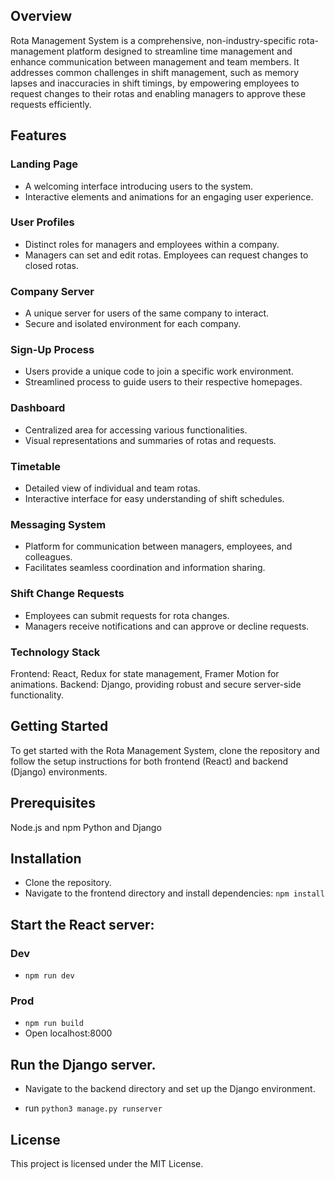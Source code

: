 ## Overview

Rota Management System is a comprehensive, non-industry-specific rota-management platform designed to streamline time management and enhance communication between management and team members. It addresses common challenges in shift management, such as memory lapses and inaccuracies in shift timings, by empowering employees to request changes to their rotas and enabling managers to approve these requests efficiently.

## Features

### Landing Page

- A welcoming interface introducing users to the system.
- Interactive elements and animations for an engaging user experience.

### User Profiles

- Distinct roles for managers and employees within a company.
- Managers can set and edit rotas.
  Employees can request changes to closed rotas.

### Company Server

- A unique server for users of the same company to interact.
- Secure and isolated environment for each company.

### Sign-Up Process

- Users provide a unique code to join a specific work environment.
- Streamlined process to guide users to their respective homepages.

### Dashboard

- Centralized area for accessing various functionalities.
- Visual representations and summaries of rotas and requests.

### Timetable

- Detailed view of individual and team rotas.
- Interactive interface for easy understanding of shift schedules.

### Messaging System

- Platform for communication between managers, employees, and colleagues.
- Facilitates seamless coordination and information sharing.

### Shift Change Requests

- Employees can submit requests for rota changes.
- Managers receive notifications and can approve or decline requests.

### Technology Stack

Frontend: React, Redux for state management, Framer Motion for animations.
Backend: Django, providing robust and secure server-side functionality.

## Getting Started

To get started with the Rota Management System, clone the repository and follow the setup instructions for both frontend (React) and backend (Django) environments.

## Prerequisites

Node.js and npm
Python and Django

## Installation

- Clone the repository.
- Navigate to the frontend directory and install dependencies:
  `npm install`

## Start the React server:

### Dev

- `npm run dev`

### Prod

- `npm run build`
- Open localhost:8000

## Run the Django server.

- Navigate to the backend directory and set up the Django environment.

- run `python3 manage.py runserver`

## License

This project is licensed under the MIT License.
